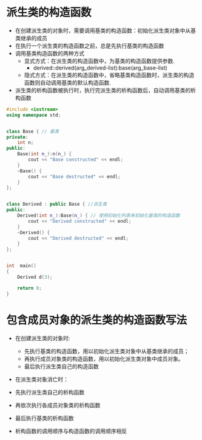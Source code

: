 # 派生类的构造函数
- 在创建派生类的对象时，需要调用基类的构造函数：初始化派生类对象中从基类继承的成员
- 在执行一个派生类的构造函数之前，总是先执行基类的构造函数
- 调用基类构造函数的两种方式
  * 显式方式：在派生类的构造函数中，为基类的构造函数提供参数.
    * derived::derived(arg_derived-list):base(arg_base-list)
  * 隐式方式：在派生类的构造函数中，省略基类构造函数时，派生类的构造函数则自动调用基类的默认构造函数.
- 派生类的析构函数被执行时，执行完派生类的析构函数后，自动调用基类的析构函数

```c++
#include <iostream>
using namespace std;


class Base { // 基类
private:
    int n;
public:
    Base(int n_):n(n_) {
        cout << "Base constructed" << endl;
    }
    ~Base() {
        cout << "Base destructed" << endl;
    }
};


class Derived : public Base { //派生类
public:
    Derived(int n_):Base(n_) { // 使用初始化列表来初始化基类的构造函数
        cout << "Derived constructed" << endl;
    }
    ~Derived() {
        cout << "Derived destructed" << endl;
    }
};


int  main()
{
    Derived d(3);

    return 0;
}

```

# 包含成员对象的派生类的构造函数写法
- 在创建派生类的对象时:
  - 先执行基类的构造函数，用以初始化派生类对象中从基类继承的成员；
  - 再执行成员对象类的构造函数，用以初始化派生类对象中成员对象。
  - 最后执行派生类自己的构造函数
 
-  在派生类对象消亡时：
  - 先执行派生类自己的析构函数
  - 再依次执行各成员对象类的析构函数
  - 最后执行基类的析构函数
 
- 析构函数的调用顺序与构造函数的调用顺序相反

```C++

```



